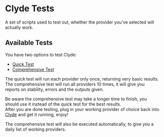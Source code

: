 # Clyde Tests
A set of scripts used to test out, whether the provider you've selected will actually work.

## Available Tests
You have two options to test Clyde:
- [Quick Test](https://github.com/ClydeReborn/Tests/blob/master/test_clyde_quick.py)
- [Comprehensive Test](https://github.com/ClydeReborn/Tests/blob/master/test_clyde_full.py)

The quick test will run each provider only once, returning very basic results.<br>
The comprehensive test will run all providers 10 times, it will give you reports on stability, errors and the outputs given.

Be aware the comprehensive test may take a longer time to finish, you should use it instead of the quick test for the best results.<br>
After you are done testing, plug in your working provider of choice back into [Clyde](https://github.com/ClydeReborn/Clyde) and get it running, enjoy!

The comprehensive test will also be executed automatically, to give you a daily list of working providers.
